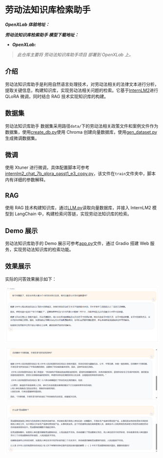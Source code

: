 # 劳动法知识库检索助手

**_OpenXLab 体验地址：_**

**_劳动法知识库检索助手 模型下载地址：_**

- **_OpenXLab:_**

> _此仓库主要将 劳动法知识库助手项目 部署到 OpenXLab 上。_

## 介绍

劳动法知识库助手是利用自然语言处理技术，对劳动法相关的法律文本进行分析，提取关键信息，构建知识库，实现劳动法相关问题的检索。它基于[InternLM2](https://github.com/InternLM/InternLM.git)进行 QLoRA 微调，同时结合 RAG 技术实现知识库的构建。

## 数据集

劳动法知识库助手 数据集采用路径`data/`下的劳动法相关政策文件和案例文件作为数据集，使用[create_db.py](dataset/create_db.py)使用 Chroma 创建向量数据库，使用[gen_dataset.py](dataset/gen_dataset.py)生成微调数据集。

## 微调

使用 Xtuner 进行微调，具体配置脚本可参考[internlm2_chat_7b_qlora_oasst1_e3_copy.py](configs/internlm2_7b_qlora_oasst1_e3_copy.py)，该文件在`train`文件夹中，脚本内有详细的参数解释。

## RAG

使用 RAG 技术构建知识库，通过[LLM.py](LLM.py)读取向量数据库，并接入 InternLM2 模型到 LangChain 中，构建检索问答链，实现劳动法知识库的检索。

## Demo 展示

劳动法知识库助手的 Demo 展示可参考[app.py](app.py)文件，通过 Gradio 搭建 Web 服务，实现劳动法知识库的检索功能。

## 效果展示

实际的问答效果展示如下：

![Alt text](./images/0.png)

![Alt text](./images/1.png)

![Alt text](./images/2.png)
